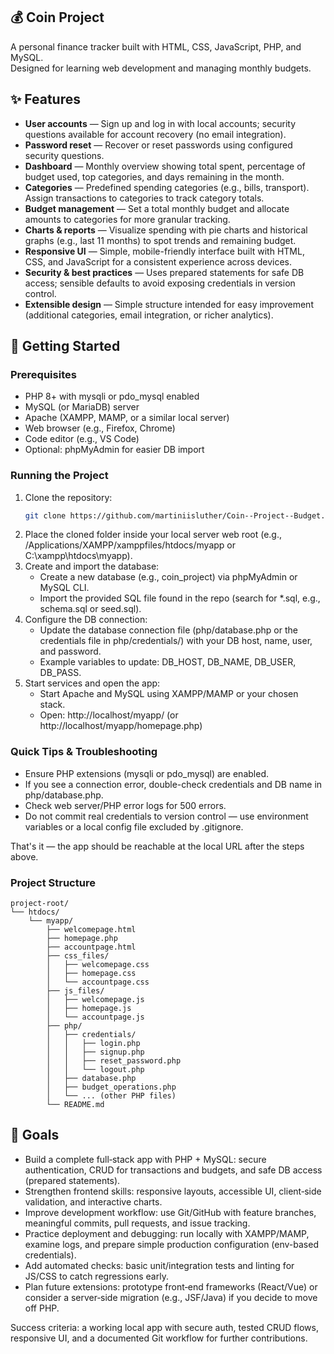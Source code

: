 ## 💰 Coin Project

A personal finance tracker built with HTML, CSS, JavaScript, PHP, and MySQL.  
Designed for learning web development and managing monthly budgets.

## ✨ Features

- **User accounts** — Sign up and log in with local accounts; security questions available for account recovery (no email integration).
- **Password reset** — Recover or reset passwords using configured security questions.
- **Dashboard** — Monthly overview showing total spent, percentage of budget used, top categories, and days remaining in the month.
- **Categories** — Predefined spending categories (e.g., bills, transport). Assign transactions to categories to track category totals.
- **Budget management** — Set a total monthly budget and allocate amounts to categories for more granular tracking.
- **Charts & reports** — Visualize spending with pie charts and historical graphs (e.g., last 11 months) to spot trends and remaining budget.
- **Responsive UI** — Simple, mobile-friendly interface built with HTML, CSS, and JavaScript for a consistent experience across devices.
- **Security & best practices** — Uses prepared statements for safe DB access; sensible defaults to avoid exposing credentials in version control.
- **Extensible design** — Simple structure intended for easy improvement (additional categories, email integration, or richer analytics).

## 🚀 Getting Started

### Prerequisites
- PHP 8+ with mysqli or pdo_mysql enabled  
- MySQL (or MariaDB) server  
- Apache (XAMPP, MAMP, or a similar local server)  
- Web browser (e.g., Firefox, Chrome)  
- Code editor (e.g., VS Code)  
- Optional: phpMyAdmin for easier DB import

### Running the Project
1. Clone the repository:
	```bash
	git clone https://github.com/martiniisluther/Coin--Project--Budget.git
	```
2. Place the cloned folder inside your local server web root (e.g., /Applications/XAMPP/xamppfiles/htdocs/myapp or C:\xampp\htdocs\myapp).
3. Create and import the database:
	- Create a new database (e.g., coin_project) via phpMyAdmin or MySQL CLI.
	- Import the provided SQL file found in the repo (search for *.sql, e.g., schema.sql or seed.sql).
4. Configure the DB connection:
	- Update the database connection file (php/database.php or the credentials file in php/credentials/) with your DB host, name, user, and password.
	- Example variables to update: DB_HOST, DB_NAME, DB_USER, DB_PASS.
5. Start services and open the app:
	- Start Apache and MySQL using XAMPP/MAMP or your chosen stack.
	- Open: http://localhost/myapp/ (or http://localhost/myapp/homepage.php)

### Quick Tips & Troubleshooting
- Ensure PHP extensions (mysqli or pdo_mysql) are enabled.
- If you see a connection error, double-check credentials and DB name in php/database.php.
- Check web server/PHP error logs for 500 errors.
- Do not commit real credentials to version control — use environment variables or a local config file excluded by .gitignore.

That's it — the app should be reachable at the local URL after the steps above.


### Project Structure

```
project-root/
└── htdocs/
	└── myapp/
		├── welcomepage.html
		├── homepage.php
		├── accountpage.html
		├── css_files/
		│   ├── welcomepage.css
		│   ├── homepage.css
		│   └── accountpage.css
		├── js_files/
		│   ├── welcomepage.js
		│   ├── homepage.js
		│   └── accountpage.js
		├── php/
		│   ├── credentials/
		│   │   ├── login.php
		│   │   ├── signup.php
		│   │   ├── reset_password.php
		│   │   └── logout.php
		│   ├── database.php
		│   ├── budget_operations.php
		│   └── ... (other PHP files)
		└── README.md
```

## 🎯 Goals

- Build a complete full‑stack app with PHP + MySQL: secure authentication, CRUD for transactions and budgets, and safe DB access (prepared statements).
- Strengthen frontend skills: responsive layouts, accessible UI, client‑side validation, and interactive charts.
- Improve development workflow: use Git/GitHub with feature branches, meaningful commits, pull requests, and issue tracking.
- Practice deployment and debugging: run locally with XAMPP/MAMP, examine logs, and prepare simple production configuration (env-based credentials).
- Add automated checks: basic unit/integration tests and linting for JS/CSS to catch regressions early.
- Plan future extensions: prototype front‑end frameworks (React/Vue) or consider a server‑side migration (e.g., JSF/Java) if you decide to move off PHP.

Success criteria: a working local app with secure auth, tested CRUD flows, responsive UI, and a documented Git workflow for further contributions.

